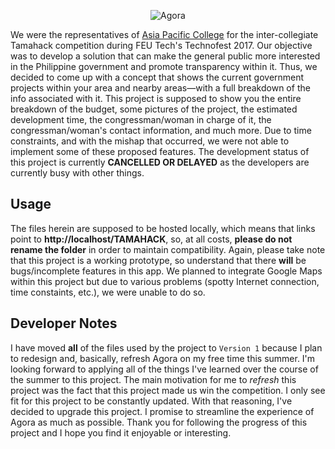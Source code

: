 <p align="center">
	<img src="https://2.bp.blogspot.com/-qDCTwfyiRFI/WQZasgXM78I/AAAAAAAAA3w/9BiJCR3F35Ijmd_HrRggRWNMlO8d7VewgCLcB/s500/agora.png" alt="Agora" title="Agora logo"/>
</p>

We were the representatives of <a href="https://apc.edu.ph" target="_blank">Asia Pacific College</a> for the inter-collegiate Tamahack competition during FEU Tech's Technofest 2017. Our objective was to develop a solution that can make the general public more interested in the Philippine government and promote transparency within it. Thus, we decided to come up with a concept that shows the current government projects within your area and nearby areas—with a full breakdown of the info associated with it. This project is supposed to show you the entire breakdown of the budget, some pictures of the project, the estimated development time, the congressman/woman in charge of it, the congressman/woman's contact information, and much more. Due to time constraints, and with the mishap that occurred, we were not able to implement some of these proposed features. The development status of this project is currently **CANCELLED OR DELAYED** as the developers are currently busy with other things.

## Usage
The files herein are supposed to be hosted locally, which means that links point to **http://localhost/TAMAHACK**, so, at all costs, **please do not rename the folder** in order to maintain compatibility. Again, please take note that this project is a working prototype, so understand that there **will** be bugs/incomplete features in this app. We planned to integrate Google Maps within this project but due to various problems (spotty Internet connection, time constaints, etc.), we were unable to do so.

## Developer Notes
I have moved **all** of the files used by the project to `Version 1` because I plan to redesign and, basically, refresh Agora on my free time this summer. I'm looking forward to applying all of the things I've learned over the course of the summer to this project. The main motivation for me to *refresh* this project was the fact that this project made us win the competition. I only see fit for this project to be constantly updated. With that reasoning, I've decided to upgrade this project. I promise to streamline the experience of Agora as much as possible. Thank you for following the progress of this project and I hope you find it enjoyable or interesting.
